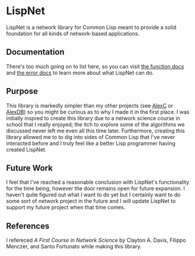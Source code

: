 # LispNet

LispNet is a network library for Common Lisp meant to provide a solid foundation for all kinds of network-based applications.

## Documentation

There's too much going on to list here, so you can visit [the function docs](media/funcs.md) and [the error docs](media/errs.md) to learn more about what LispNet can do.

## Purpose

This library is markedly simpler than my other projects (see [AlexC](https://github.com/chenota/alexc) or [AlexDB](https://github.com/chenota/alexdb)) so you might be curious as to why I made it in the first place. I was initially inspred to create this library due to a network science course in school that I really enjoyed; the itch to explore some of the algorithms we discussed never left me even all this time later. Furthermore, creating this library allowed me to to dig into sides of Common Lisp that I've never interacted before and I truly feel like a better Lisp programmer having created LispNet.

## Future Work

I feel that I've reached a reasonable conclusion with LispNet's functionality for the time being, however the door remains open for future expansion. I haven't quite figured out what I want to do yet but I certainly want to do some sort of network project in the future and I will update LispNet to support my future project when that time comes.

## References

I refereced *A First Course in Network Science* by Clayton A. Davis, Filippo Menczer, and Santo Fortunato while making this library.